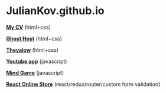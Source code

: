 # JulianKov.github.io

**[My CV](https://juliankov.github.io/CV/)** (html+css)

**[Ghost Host](https://juliankov.github.io/markup-1/)** (html+css)

**[Theyalow](https://juliankov.github.io/theyalow/)** (html+css)

**[Youtube app](https://juliankov.github.io/youtube/)** (javascript)

**[Mind Game](https://juliankov.github.io/MindGame/)** (javascript)

**[React Online Store](https://juliankov.github.io/online-store/)** (react/redux/router/custom form validation)
